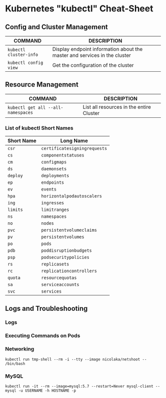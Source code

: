 # Kubernetes "kubectl" Cheat-Sheet
## Config and Cluster Management
COMMAND | DESCRIPTION
---|---
`kubectl cluster-info` | Display endpoint information about the master and services in the cluster
`kubectl config view` |Get the configuration of the cluster
## Resource Management
COMMAND | DESCRIPTION
---|---
`kubectl get all --all-namespaces` | List all resources in the entire Cluster


### List of kubectl Short Names
Short Name | Long Name
---|---
`csr`|`certificatesigningrequests`
`cs`|`componentstatuses`
`cm`|`configmaps`
`ds`|`daemonsets`
`deploy`|`deployments`
`ep`|`endpoints`
`ev`|`events`
`hpa`|`horizontalpodautoscalers`
`ing`|`ingresses`
`limits`|`limitranges`
`ns`|`namespaces`
`no`|`nodes`
`pvc`|`persistentvolumeclaims`
`pv`|`persistentvolumes`
`po`|`pods`
`pdb`|`poddisruptionbudgets`
`psp`|`podsecuritypolicies`
`rs`|`replicasets`
`rc`|`replicationcontrollers`
`quota`|`resourcequotas`
`sa`|`serviceaccounts`
`svc`|`services`
## Logs and Troubleshooting
### Logs

### Executing Commands on Pods

### Networking
`kubectl run tmp-shell --rm -i --tty --image nicolaka/netshoot -- /bin/bash` 
### MySQL 
`kubectl run -it --rm --image=mysql:5.7 --restart=Never mysql-client -- mysql -u USERNAME -h HOSTNAME -p`

